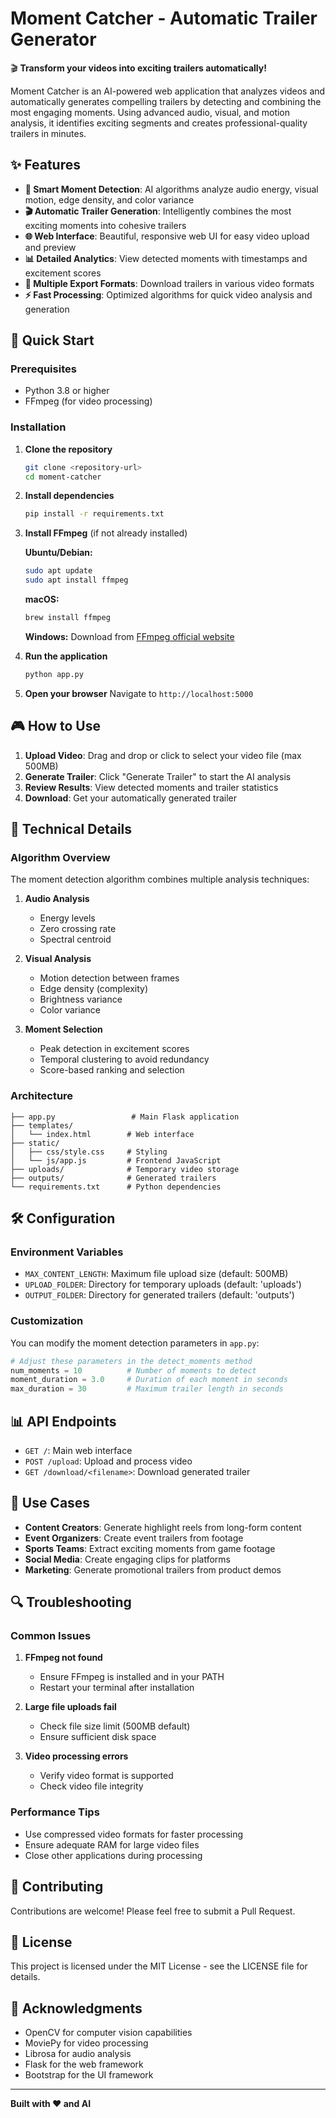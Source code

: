 # Moment Catcher - Automatic Trailer Generator

🎬 **Transform your videos into exciting trailers automatically!**

Moment Catcher is an AI-powered web application that analyzes videos and automatically generates compelling trailers by detecting and combining the most engaging moments. Using advanced audio, visual, and motion analysis, it identifies exciting segments and creates professional-quality trailers in minutes.

## ✨ Features

- **🎯 Smart Moment Detection**: AI algorithms analyze audio energy, visual motion, edge density, and color variance
- **🎬 Automatic Trailer Generation**: Intelligently combines the most exciting moments into cohesive trailers
- **🌐 Web Interface**: Beautiful, responsive web UI for easy video upload and preview
- **📊 Detailed Analytics**: View detected moments with timestamps and excitement scores
- **💾 Multiple Export Formats**: Download trailers in various video formats
- **⚡ Fast Processing**: Optimized algorithms for quick video analysis and generation

## 🚀 Quick Start

### Prerequisites

- Python 3.8 or higher
- FFmpeg (for video processing)

### Installation

1. **Clone the repository**
   ```bash
   git clone <repository-url>
   cd moment-catcher
   ```

2. **Install dependencies**
   ```bash
   pip install -r requirements.txt
   ```

3. **Install FFmpeg** (if not already installed)
   
   **Ubuntu/Debian:**
   ```bash
   sudo apt update
   sudo apt install ffmpeg
   ```
   
   **macOS:**
   ```bash
   brew install ffmpeg
   ```
   
   **Windows:**
   Download from [FFmpeg official website](https://ffmpeg.org/download.html)

4. **Run the application**
   ```bash
   python app.py
   ```

5. **Open your browser**
   Navigate to `http://localhost:5000`

## 🎮 How to Use

1. **Upload Video**: Drag and drop or click to select your video file (max 500MB)
2. **Generate Trailer**: Click "Generate Trailer" to start the AI analysis
3. **Review Results**: View detected moments and trailer statistics
4. **Download**: Get your automatically generated trailer

## 🔧 Technical Details

### Algorithm Overview

The moment detection algorithm combines multiple analysis techniques:

1. **Audio Analysis**
   - Energy levels
   - Zero crossing rate
   - Spectral centroid

2. **Visual Analysis**
   - Motion detection between frames
   - Edge density (complexity)
   - Brightness variance
   - Color variance

3. **Moment Selection**
   - Peak detection in excitement scores
   - Temporal clustering to avoid redundancy
   - Score-based ranking and selection

### Architecture

```
├── app.py                 # Main Flask application
├── templates/
│   └── index.html        # Web interface
├── static/
│   ├── css/style.css     # Styling
│   └── js/app.js         # Frontend JavaScript
├── uploads/              # Temporary video storage
├── outputs/              # Generated trailers
└── requirements.txt      # Python dependencies
```

## 🛠️ Configuration

### Environment Variables

- `MAX_CONTENT_LENGTH`: Maximum file upload size (default: 500MB)
- `UPLOAD_FOLDER`: Directory for temporary uploads (default: 'uploads')
- `OUTPUT_FOLDER`: Directory for generated trailers (default: 'outputs')

### Customization

You can modify the moment detection parameters in `app.py`:

```python
# Adjust these parameters in the detect_moments method
num_moments = 10          # Number of moments to detect
moment_duration = 3.0     # Duration of each moment in seconds
max_duration = 30         # Maximum trailer length in seconds
```

## 📊 API Endpoints

- `GET /`: Main web interface
- `POST /upload`: Upload and process video
- `GET /download/<filename>`: Download generated trailer

## 🎯 Use Cases

- **Content Creators**: Generate highlight reels from long-form content
- **Event Organizers**: Create event trailers from footage
- **Sports Teams**: Extract exciting moments from game footage
- **Social Media**: Create engaging clips for platforms
- **Marketing**: Generate promotional trailers from product demos

## 🔍 Troubleshooting

### Common Issues

1. **FFmpeg not found**
   - Ensure FFmpeg is installed and in your PATH
   - Restart your terminal after installation

2. **Large file uploads fail**
   - Check file size limit (500MB default)
   - Ensure sufficient disk space

3. **Video processing errors**
   - Verify video format is supported
   - Check video file integrity

### Performance Tips

- Use compressed video formats for faster processing
- Ensure adequate RAM for large video files
- Close other applications during processing

## 🤝 Contributing

Contributions are welcome! Please feel free to submit a Pull Request.

## 📄 License

This project is licensed under the MIT License - see the LICENSE file for details.

## 🙏 Acknowledgments

- OpenCV for computer vision capabilities
- MoviePy for video processing
- Librosa for audio analysis
- Flask for the web framework
- Bootstrap for the UI framework

---

**Built with ❤️ and AI**